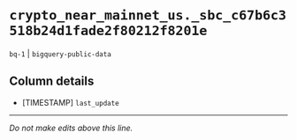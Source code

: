 # `crypto_near_mainnet_us._sbc_c67b6c3518b24d1fade2f80212f8201e`
`bq-1` | `bigquery-public-data`

## Column details
* [TIMESTAMP] `last_update`

-------------------------------------------------------------------------------
*Do not make edits above this line.*
